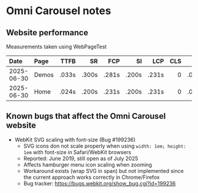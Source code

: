 
Omni Carousel notes
================================================================================


Website performance
----------------------------------------

Measurements taken using WebPageTest

| Date       | Page       |   TTFB |     SR |    FCP |     SI |    LCP |    CLS |    TBT |     PW | Emulation  |
|:-----------|:-----------|-------:|-------:|-------:|-------:|-------:|-------:|-------:|-------:|:-----------|
| 2025-06-30 | Demos      |  .033s |  .300s |  .281s |  .200s |  .231s |      0 |  .000s |  174KB | Desktop    |
| 2025-06-30 | Home       |  .024s |  .200s |  .231s |  .200s |  .231s |      0 |  .000s |  108KB | Desktop    |


Known bugs that affect the Omni Carousel website
----------------------------------------

-   WebKit SVG scaling with font-size (Bug #199236)
    -   SVG icons don not scale properly when using
        `width: 1em; height: 1em` with font-size in Safari/WebKit browsers
    -   Reported: June 2019, still open as of July 2025
    -   Affects hamburger menu icon scaling when zooming
    -   Workaround exists (wrap SVG in span) but not implemented
        since the current approach works correctly in Chrome/Firefox
    -   Bug tracker: https://bugs.webkit.org/show_bug.cgi?id=199236
